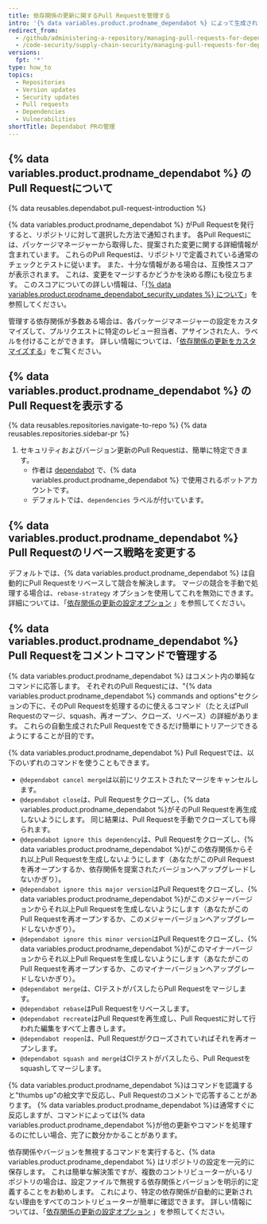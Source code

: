 ```yaml
---
title: 依存関係の更新に関するPull Requestを管理する
intro: '{% data variables.product.prodname_dependabot %} によって生成されたPull Requestは、他のPull Requestとほぼ同じ方法で管理しますが、いくつかの追加オプションがあります。'
redirect_from:
  - /github/administering-a-repository/managing-pull-requests-for-dependency-updates
  - /code-security/supply-chain-security/managing-pull-requests-for-dependency-updates
versions:
  fpt: '*'
type: how_to
topics:
  - Repositories
  - Version updates
  - Security updates
  - Pull requests
  - Dependencies
  - Vulnerabilities
shortTitle: Dependabot PRの管理
---
```


## {% data variables.product.prodname_dependabot %} のPull Requestについて

{% data reusables.dependabot.pull-request-introduction %}

{% data variables.product.prodname_dependabot %} がPull Requestを発行すると、リポジトリに対して選択した方法で通知されます。 各Pull Requestには、パッケージマネージャーから取得した、提案された変更に関する詳細情報が含まれています。 これらのPull Requestは、リポジトリで定義されている通常のチェックとテストに従います。 また、十分な情報がある場合は、互換性スコアが表示されます。 これは、変更をマージするかどうかを決める際にも役立ちます。 このスコアについての詳しい情報は、「[{% data variables.product.prodname_dependabot_security_updates %} について](/github/managing-security-vulnerabilities/about-dependabot-security-updates)」を参照してください。

管理する依存関係が多数ある場合は、各パッケージマネージャーの設定をカスタマイズして、プルリクエストに特定のレビュー担当者、アサインされた人、ラベルを付けることができます。 詳しい情報については、「[依存関係の更新をカスタマイズする](/github/administering-a-repository/customizing-dependency-updates)」をご覧ください。

## {% data variables.product.prodname_dependabot %} のPull Requestを表示する

{% data reusables.repositories.navigate-to-repo %}
{% data reusables.repositories.sidebar-pr %}
1. セキュリティおよびバージョン更新のPull Requestは、簡単に特定できます。
    - 作者は [dependabot](https://github.com/dependabot) で、{% data variables.product.prodname_dependabot %} で使用されるボットアカウントです。
    - デフォルトでは、`dependencies` ラベルが付いています。

## {% data variables.product.prodname_dependabot %} Pull Requestのリベース戦略を変更する

デフォルトでは、{% data variables.product.prodname_dependabot %} は自動的にPull Requestをリベースして競合を解決します。 マージの競合を手動で処理する場合は、`rebase-strategy` オプションを使用してこれを無効にできます。 詳細については、「[依存関係の更新の設定オプション](/github/administering-a-repository/configuration-options-for-dependency-updates#rebase-strategy) 」を参照してください。

## {% data variables.product.prodname_dependabot %} Pull Requestをコメントコマンドで管理する

{% data variables.product.prodname_dependabot %} はコメント内の単純なコマンドに応答します。 それぞれのPull Requestには、"{% data variables.product.prodname_dependabot %} commands and options"セクションの下に、そのPull Requestを処理するのに使えるコマンド（たとえばPull Requestのマージ、squash、再オープン、クローズ、リベース）の詳細があります。 これらの自動生成されたPull Requestをできるだけ簡単にトリアージできるようにすることが目的です。

{% data variables.product.prodname_dependabot %} Pull Requestでは、以下のいずれのコマンドを使うこともできます。

- `@dependabot cancel merge`は以前にリクエストされたマージをキャンセルします。
- `@dependabot close`は、Pull Requestをクローズし、{% data variables.product.prodname_dependabot %}がそのPull Requestを再生成しないようにします。 同じ結果は、Pull Requestを手動でクローズしても得られます。
- `@dependabot ignore this dependency`は、Pull Requestをクローズし、{% data variables.product.prodname_dependabot %}がこの依存関係からそれ以上Pull Requestを生成しないようにします（あなたがこのPull Requestを再オープンするか、依存関係を提案されたバージョンへアップグレードしないかぎり）。
- `@dependabot ignore this major version`はPull Requestをクローズし、{% data variables.product.prodname_dependabot %}がこのメジャーバージョンからそれ以上Pull Requestを生成しないようにします（あなたがこのPull Requestを再オープンするか、このメジャーバージョンへアップグレードしないかぎり）。
- `@dependabot ignore this minor version`はPull Requestをクローズし、{% data variables.product.prodname_dependabot %}がこのマイナーバージョンからそれ以上Pull Requestを生成しないようにします（あなたがこのPull Requestを再オープンするか、このマイナーバージョンへアップグレードしないかぎり）。
- `@dependabot merge`は、CIテストがパスしたらPull Requestをマージします。
- `@dependabot rebase`はPull Requestをリベースします。
- `@dependabot recreate`はPull Requestを再生成し、Pull Requestに対して行われた編集をすべて上書きします。
- `@dependabot reopen`は、Pull Requestがクローズされていればそれを再オープンします。
- `@dependabot squash and merge`はCIテストがパスしたら、Pull Requestをsquashしてマージします。

{% data variables.product.prodname_dependabot %}はコマンドを認識すると"thumbs up"の絵文字で反応し、Pull Requestのコメントで応答することがあります。 {% data variables.product.prodname_dependabot %}は通常すぐに反応しますが、コマンドによっては{% data variables.product.prodname_dependabot %}が他の更新やコマンドを処理するのに忙しい場合、完了に数分かかることがあります。

依存関係やバージョンを無視するコマンドを実行すると、{% data variables.product.prodname_dependabot %} はリポジトリの設定を一元的に保存します。 これは簡単な解決策ですが、複数のコントリビューターがいるリポジトリの場合は、設定ファイルで無視する依存関係とバージョンを明示的に定義することをお勧めします。 これにより、特定の依存関係が自動的に更新されない理由をすべてのコントリビューターが簡単に確認できます。 詳しい情報については、「[依存関係の更新の設定オプション](/github/administering-a-repository/configuration-options-for-dependency-updates#ignore) 」を参照してください。
